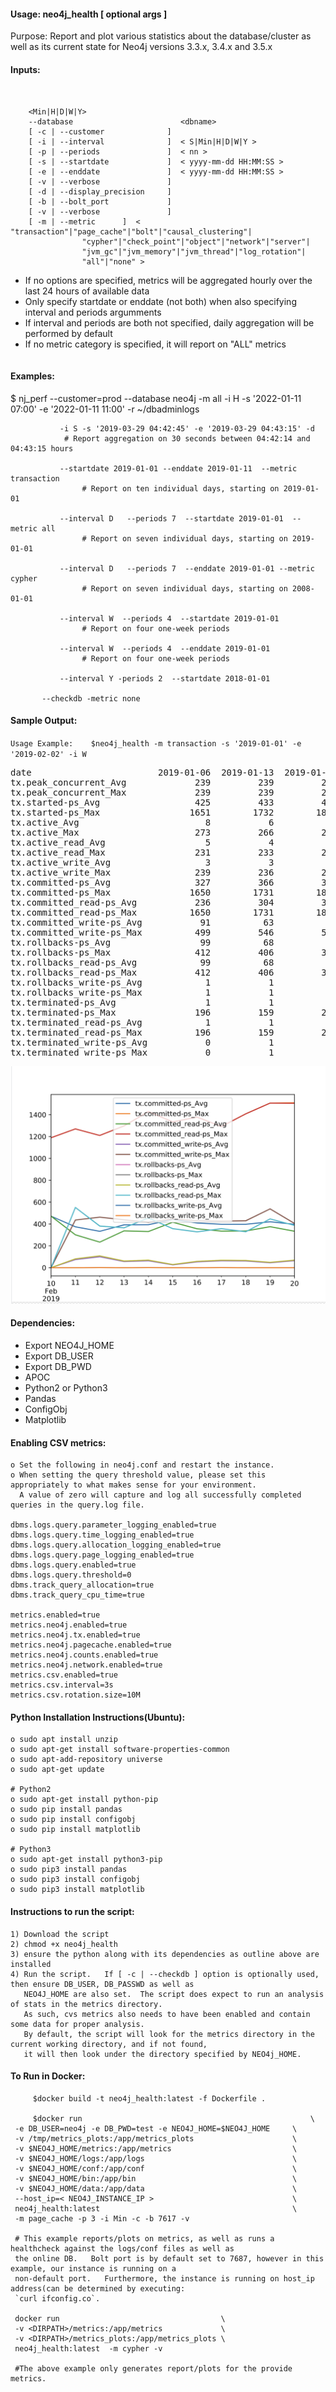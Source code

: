 

#### Usage:   neo4j_health [ optional args ]

Purpose: Report and plot various statistics about the database/cluster as well as its current state for 
         Neo4j versions 3.3.x, 3.4.x and 3.5.x 

#### Inputs:
```
        
	
	<Min|H|D|W|Y>
	--database                        <dbname>
	[ -c | --customer              ]
	[ -i | --interval              ]  < S|Min|H|D|W|Y >
	[ -p | --periods               ]  < nn >
	[ -s | --startdate             ]  < yyyy-mm-dd HH:MM:SS >
	[ -e | --enddate               ]  < yyyy-mm-dd HH:MM:SS >
	[ -v | --verbose               ]
	[ -d | --display_precision     ]
	[ -b | --bolt_port             ]
	[ -v | --verbose               ]
	[ -m | --metric      ]  < "transaction"|"page_cache"|"bolt"|"causal_clustering"|
				"cypher"|"check_point"|"object"|"network"|"server"|
				"jvm_gc"|"jvm_memory"|"jvm_thread"|"log_rotation"|
				"all"|"none" >
```

 
*  If no options are specified, metrics will be aggregated hourly over the last 24 hours of available data
*  Only specify startdate or enddate (not both) when also specifying interval and periods argumments
*  If interval and periods are both not specified, daily aggregation will be performed by default
*  If no metric category is specified, it will report on "ALL" metrics

``` 

```

#### Examples:

$ nj_perf --customer=prod --database neo4j -m all  -i H -s '2022-01-11 07:00' -e '2022-01-11 11:00'  -r ~/dbadminlogs 


               -i S -s '2019-03-29 04:42:45' -e '2019-03-29 04:43:15' -d
	            # Report aggregation on 30 seconds between 04:42:14 and 04:43:15 hours 
		    
               --startdate 2019-01-01 --enddate 2019-01-11  --metric transaction
                    # Report on ten individual days, starting on 2019-01-01

               --interval D   --periods 7  --startdate 2019-01-01  --metric all
                    # Report on seven individual days, starting on 2019-01-01

               --interval D   --periods 7  --enddate 2019-01-01 --metric cypher
                    # Report on seven individual days, starting on 2008-01-01

               --interval W  --periods 4  --startdate 2019-01-01
                    # Report on four one-week periods

               --interval W  --periods 4  --enddate 2019-01-01
                    # Report on four one-week periods

               --interval Y -periods 2  --startdate 2018-01-01
	       
	       --checkdb -metric none
	       
	    
	       
	       

#### Sample Output: 

`Usage Example:    $neo4j_health -m transaction -s '2019-01-01' -e '2019-02-02' -i W`

<pre>
date                        2019-01-06  2019-01-13  2019-01-20  2019-01-27  2019-02-03
tx.peak_concurrent_Avg             239         239         239         239         239
tx.peak_concurrent_Max             239         239         239         239         239
tx.started-ps_Avg                  425         433         448         444         446
tx.started-ps_Max                 1651        1732        1802        1447        1376
tx.active_Avg                        8           6           7           7           8
tx.active_Max                      273         266         272         261         226
tx.active_read_Avg                   5           4           4           5           5
tx.active_read_Max                 231         233         216         220         203
tx.active_write_Avg                  3           3           3           3           4
tx.active_write_Max                239         236         245         237         226
tx.committed-ps_Avg                327         366         396         390         379
tx.committed-ps_Max               1650        1731        1800        1449        1374
tx.committed_read-ps_Avg           236         304         347         340         318
tx.committed_read-ps_Max          1650        1731        1800        1449        1374
tx.committed_write-ps_Avg           91          63          49          51          62
tx.committed_write-ps_Max          499         546         520         462         377
tx.rollbacks-ps_Avg                 99          68          53          55          67
tx.rollbacks-ps_Max                412         406         369         357         351
tx.rollbacks_read-ps_Avg            99          68          53          55          67
tx.rollbacks_read-ps_Max           412         406         369         357         351
tx.rollbacks_write-ps_Avg            1           1           1           1           1
tx.rollbacks_write-ps_Max            1           1           1          11           1
tx.terminated-ps_Avg                 1           1           1           1           1
tx.terminated-ps_Max               196         159         216         198         221
tx.terminated_read-ps_Avg            1           1           1           1           1
tx.terminated_read-ps_Max          196         159         216         198         221
tx.terminated_write-ps_Avg           0           1           1           1           1
tx.terminated_write-ps_Max           0           1           1           1           1
</pre>

![Transactions](https://github.com/amaddahi/neo4j_healthcheck/blob/master/plots/Transactions.png)


#### Dependencies:

* Export NEO4J_HOME
* Export DB_USER
* Export DB_PWD
* APOC
* Python2 or Python3
* Pandas     
* ConfigObj  
* Matplotlib 
	
#### Enabling CSV metrics:

	o Set the following in neo4j.conf and restart the instance.
	o When setting the query threshold value, please set this appropriately to what makes sense for your environment.   
	  A value of zero will capture and log all successfully completed queries in the query.log file.
	
	dbms.logs.query.parameter_logging_enabled=true
	dbms.logs.query.time_logging_enabled=true
	dbms.logs.query.allocation_logging_enabled=true
	dbms.logs.query.page_logging_enabled=true
	dbms.logs.query.enabled=true
	dbms.logs.query.threshold=0
	dbms.track_query_allocation=true
	dbms.track_query_cpu_time=true
	
	metrics.enabled=true
	metrics.neo4j.enabled=true
	metrics.neo4j.tx.enabled=true
	metrics.neo4j.pagecache.enabled=true
	metrics.neo4j.counts.enabled=true
	metrics.neo4j.network.enabled=true
	metrics.csv.enabled=true
	metrics.csv.interval=3s
	metrics.csv.rotation.size=10M
	


#### Python Installation Instructions(Ubuntu):

	o sudo apt install unzip
	o sudo apt-get install software-properties-common
	o sudo apt-add-repository universe
	o sudo apt-get update

	# Python2
	o sudo apt-get install python-pip
	o sudo pip install pandas
	o sudo pip install configobj
	o sudo pip install matplotlib

	# Python3
	o sudo apt-get install python3-pip
	o sudo pip3 install pandas
	o sudo pip3 install configobj
	o sudo pip3 install matplotlib

#### Instructions to run the script:

	1) Download the script
	2) chmod +x neo4j_health
	3) ensure the python along with its dependencies as outline above are installed
	4) Run the script.   If [ -c | --checkdb ] option is optionally used, then ensure DB_USER, DB_PASSWD as well as
	   NEO4J_HOME are also set.  The script does expect to run an analysis of stats in the metrics directory. 
	   As such, cvs metrics also needs to have been enabled and contain some data for proper analysis.  
	   By default, the script will look for the metrics directory in the current working directory, and if not found, 
	   it will then look under the directory specified by NEO4j_HOME.
	   
#### To Run in Docker:

         $docker build -t neo4j_health:latest -f Dockerfile .
	 
         $docker run                                                   \
	 -e DB_USER=neo4j -e DB_PWD=test -e NEO4J_HOME=$NEO4J_HOME     \
	 -v /tmp/metrics_plots:/app/metrics_plots                      \
	 -v $NEO4J_HOME/metrics:/app/metrics                           \
	 -v $NEO4J_HOME/logs:/app/logs                                 \
	 -v $NEO4J_HOME/conf:/app/conf                                 \
	 -v $NEO4J_HOME/bin:/app/bin                                   \
	 -v $NEO4J_HOME/data:/app/data                                 \
	 --host_ip=< NEO4J_INSTANCE_IP >                               \
	 neo4j_health:latest                                           \
	 -m page_cache -p 3 -i Min -c -b 7617 -v 
	 
	 # This example reports/plots on metrics, as well as runs a healthcheck against the logs/conf files as well as
	 the online DB.   Bolt port is by default set to 7687, however in this example, our instance is running on a 
	 non-default port.   Furthermore, the instance is running on host_ip address(can be determined by executing: 
	 `curl ifconfig.co`.
	 
	 docker run                                    \
	 -v <DIRPATH>/metrics:/app/metrics             \
	 -v <DIRPATH>/metrics_plots:/app/metrics_plots \
	 neo4j_health:latest  -m cypher -v
	 
	 #The above example only generates report/plots for the provide metrics.
	 



